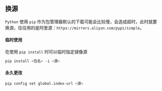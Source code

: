 ## 换源

`Python` 使用 `pip` 作为包管理器默认的下载可能会比较慢，会造成超时，此时就要换源，往往用的是阿里源：`https://mirrors.aliyun.com/pypi/simple`。

#### 临时使用
在使用 `pip install` 时可以临时指定镜像源

```bash
pip install <包名> -i <源>
```

#### 永久更改

```bash
pip config set global.index-url <源>
```